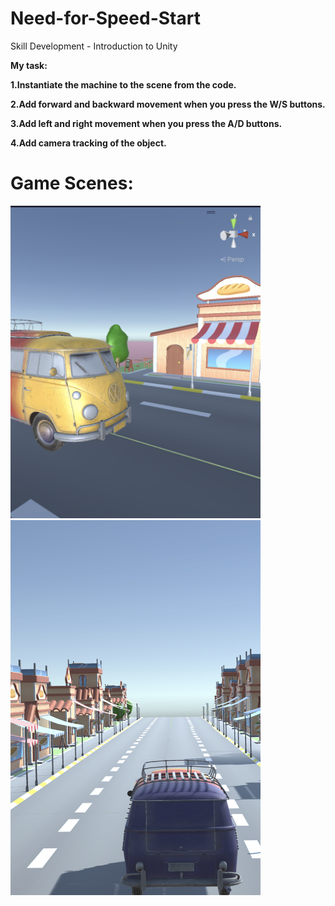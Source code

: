 # Need-for-Speed-Start
Skill Development - Introduction to Unity

<b>My task:

1.Instantiate the machine to the scene from the code.

2.Add forward and backward movement when you press the W/S buttons.

3.Add left and right movement when you press the A/D buttons.

4.Add camera tracking of the object.</b>

<h1>Game Scenes:</h1>
<img src="https://github.com/DenisPavlov0/Need-for-Speed-Start/raw/main/Image.png" alt="Image" width="400" height="500"><img src="https://github.com/DenisPavlov0/Need-for-Speed-Start/raw/main/Image2.png" alt="Image" width="400" height="600"> 
